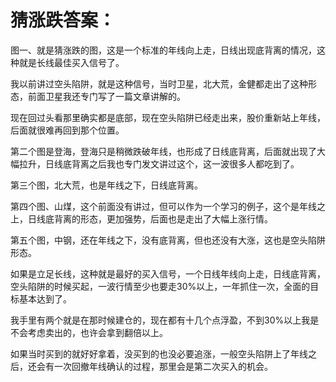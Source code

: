 # 猜涨跌答案：
[url]: (https://t.zsxq.com/juJUfQr)

图一、就是猜涨跌的图，这是一个标准的年线向上走，日线出现底背离的情况，这种就是长线最佳买入信号了。

我以前讲过空头陷阱，就是这种信号，当时卫星，北大荒，金健都走出了这种形态，前面卫星我还专门写了一篇文章讲解的。

现在回过头看那里确实都是底部，现在空头陷阱已经走出来，股价重新站上年线，后面就很难再回到那个位置。

第二个图是登海，登海只是稍微跌破年线，也形成了日线底背离，后面就出现了大幅拉升，日线底背离之后我也专门发文讲过这个，这一波很多人都吃到了。

第三个图，北大荒，也是年线之下，日线底背离。

第四个图、山煤，这个前面没有讲过，但可以作为一个学习的例子，这个是年线之上，日线底背离的形态，更加强势，后面也是走出了大幅上涨行情。

第五个图，中钢，还在年线之下，没有底背离，但也还没有大涨，这也是空头陷阱形态。

如果是立足长线，这种就是最好的买入信号，一个日线年线向上走，日线底背离，空头陷阱的时候买起，一波行情至少也要走30%以上，一年抓住一次，全面的目标基本达到了。

我手里有两个就是在那时候建仓的，现在都有十几个点浮盈，不到30%以上我是不会考虑卖出的，也许会拿到翻倍以上。

如果当时买到的就好好拿着，没买到的也没必要追涨，一般空头陷阱上了年线之后，还会有一次回撤年线确认的过程，那里会是第二次买入的机会。